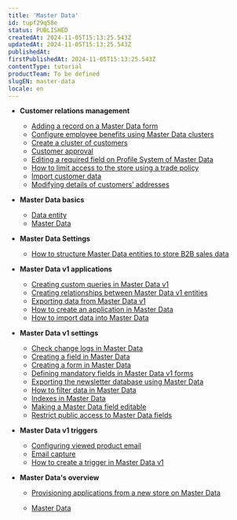 ```yaml
---
title: 'Master Data'
id: tupf29q58e
status: PUBLISHED
createdAt: 2024-11-05T15:13:25.543Z
updatedAt: 2024-11-05T15:13:25.543Z
publishedAt: 
firstPublishedAt: 2024-11-05T15:13:25.543Z
contentType: tutorial
productTeam: To be defined
slugEN: master-data
locale: en
---
```


- **Customer relations management**

  - [Adding a record on a Master Data form](en/docs/tutorial/adding-a-record-on-a-master-data-form)
  - [Configure employee benefits using Master Data clusters](en/docs/tutorial/configure-employee-benefits-using-master-data-clusters)
  - [Create a cluster of customers](en/docs/tutorial/how-can-i-create-cluster-of-customers)
  - [Customer approval](en/docs/tutorial/customer-approval)
  - [Editing a required field on Profile System of Master Data](en/docs/tutorial/edit-a-required-field-on-profile-system-of-master-data)
  - [How to limit access to the store using a trade policy](en/docs/tutorial/limiting-access-to-the-store-by-means-of-the-trade-policy)
  - [Import customer data](en/docs/tutorial/import-customer-data-brazil)
  - [Modifying details of customers’ addresses](en/docs/tutorial/how-to-modify-details-of-customers-addresses)


- **Master Data basics**

  - [Data entity](en/docs/tutorial/data-entity)
  - [Master Data](en/docs/tutorial/master-data)


- **Master Data Settings**

  - [How to structure Master Data entities to store B2B sales data](en/docs/tutorial/how-to-structure-master-data-entities-to-store-b2b-sales-data)


- **Master Data v1 applications**

  - [Creating custom queries in Master Data v1](en/docs/tutorial/creating-custom-queries-in-master-data-v1)
  - [Creating relationships between Master Data v1 entities](en/docs/tutorial/creating-relationships-between-master-data-entities-using-admin)
  - [Exporting data from Master Data v1](en/docs/tutorial/exporting-data)
  - [How to create an application in Master Data](en/docs/tutorial/creating-an-application-in-master-data)
  - [How to import data into Master Data](en/docs/tutorial/importing-data-into-master-data)


- **Master Data v1 settings**

  - [Check change logs in Master Data](en/docs/tutorial/check-change-logs-in-master-data)
  - [Creating a field in Master Data](en/docs/tutorial/how-can-i-create-a-field-in-master-data)
  - [Creating a form in Master Data](en/docs/tutorial/creating-form-in-master-data)
  - [Defining mandatory fields in Master Data v1 forms](en/docs/tutorial/defining-mandatory-fields-in-master-data-v1-forms)
  - [Exporting the newsletter database using Master Data](en/docs/tutorial/how-can-i-export-from-the-newsletter-database-using-master-data)
  - [How to filter data in Master Data](en/docs/tutorial/filtering-data-on-master-data)
  - [Indexes in Master Data](en/docs/tutorial/indexes-in-master-data)
  - [Making a Master Data field editable](en/docs/tutorial/making-a-master-data-field-editable)
  - [Restrict public access to Master Data fields](en/docs/tutorial/restrict-public-access-to-master-data-fields)


- **Master Data v1 triggers**

  - [Configuring viewed product email](en/docs/tutorial/configuring-viewed-product-email)
  - [Email capture](en/docs/tutorial/understanding-vtexs-email-capture-system)
  - [How to create a trigger in Master Data v1](en/docs/tutorial/creating-trigger-in-master-data)


- **Master Data's overview**

  - [Provisioning applications from a new store on Master Data](en/docs/tutorial/provisioning-applications-from-a-new-store-on-master-data)


  - [Master Data](en/docs/tutorial/index-en-tutorial-master-data)

